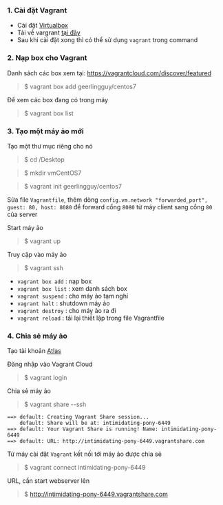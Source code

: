 ### 1. Cài đặt Vagrant

- Cài đặt <a href="https://www.virtualbox.org/wiki/Downloads"> Virtualbox</a>
- Tải về vargrant <a href="https://www.vagrantup.com/downloads.html">tại đây </a>
- Sau khi cài đặt xong thì có thể sử dụng ```vagrant``` trong command


### 2. Nạp box cho Vagrant

Danh sách các box xem tại: https://vagrantcloud.com/discover/featured

>$ vagrant box add geerlingguy/centos7

Để xem các box đang có trong máy
>$ vagrant box list 


### 3. Tạo một máy ảo mới

Tạo một thư mục riêng cho nó
>$ cd /Desktop

>$ mkdir vmCentOS7

>$ vagrant init geerlingguy/centos7

Sửa file ```Vagrantfile```, thêm dòng ```config.vm.network "forwarded_port", guest: 80, host: 8080```
để forward cổng ```8080``` từ máy client sang cổng ```80``` của server

Start máy ảo 
>$ vagrant up 

Truy cập vào máy ảo 
>$ vagrant ssh 


- ```vagrant box add``` : nạp box 
- ```vagrant box list``` : xem danh sách box 
- ```vagrant suspend``` : cho máy ảo tạm nghỉ 
- ```vagrant halt``` : shutdown máy ảo 
- ```vagrant destroy``` : cho máy ảo ra đi 
- ```vagrant reload``` : tải lại thiết lập trong file Vagrantfile 


### 4. Chia sẻ máy ảo 

Tạo tài khoản <a href="https://atlas.hashicorp.com/account/new">Atlas </a>

Đăng nhập vào Vagrant Cloud
>$ vagrant login

Chia sẻ máy ảo 
>$ vagrant share --ssh

```shell
==> default: Creating Vagrant Share session...
    default: Share will be at: intimidating-pony-6449
==> default: Your Vagrant Share is running! Name: intimidating-pony-6449
==> default: URL: http://intimidating-pony-6449.vagrantshare.com
```

Từ máy cài đặt ```Vagrant``` kết nối tới máy ảo được chia sẻ
>$ vagrant connect intimidating-pony-6449

URL, cần start webserver lên 
>$ http://intimidating-pony-6449.vagrantshare.com
